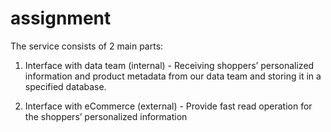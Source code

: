 # assignment

The service consists of 2 main parts:

1. Interface with data team (internal) - Receiving shoppers’ personalized 
information and product metadata from our data team and storing it in a specified 
database.

3. Interface with eCommerce (external) - Provide fast read operation for the 
shoppers’ personalized information
